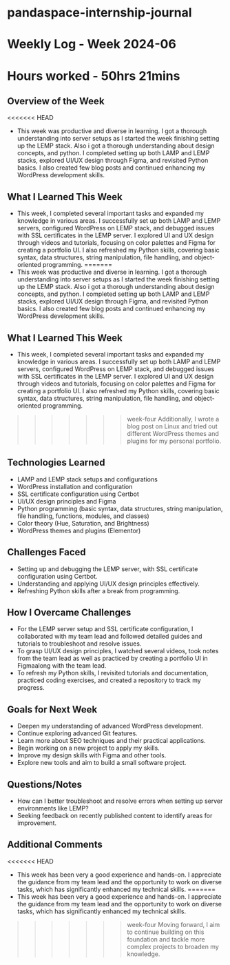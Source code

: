 # pandaspace-internship-journal

# Weekly Log - Week 2024-06
# Hours worked - 50hrs 21mins

## Overview of the Week

<<<<<<< HEAD
- This week was productive and diverse in learning. I got a thorough understanding into server setups as I started the week finishing setting up the LEMP stack.
  Also i got a thorough understanding about design concepts, and python. I completed setting up both LAMP and LEMP stacks, explored UI/UX design through Figma,
  and revisited Python basics. I also created few blog posts and continued enhancing my WordPress development skills.

## What I Learned This Week
- This week, I completed several important tasks and expanded my knowledge in various areas. I successfully set up both LAMP and LEMP servers, configured WordPress
  on LEMP stack, and debugged issues with SSL certificates in the LEMP server. I explored UI and UX design through videos and tutorials, focusing on color palettes
  and Figma for creating a portfolio UI. I also refreshed my Python skills, covering basic syntax, data structures, string manipulation, file handling, and object-oriented programming.
=======
- This week was productive and diverse in learning. I got a thorough understanding into server setups as I started the week finishing setting up the LEMP stack. 
  Also i got a thorough understanding about design concepts, and python. I completed setting up both LAMP and LEMP stacks, explored UI/UX design through Figma, 
  and revisited Python basics. I also created few blog posts and continued enhancing my WordPress development skills.

## What I Learned This Week
- This week, I completed several important tasks and expanded my knowledge in various areas. I successfully set up both LAMP and LEMP servers, configured WordPress 
  on LEMP stack, and debugged issues with SSL certificates in the LEMP server. I explored UI and UX design through videos and tutorials, focusing on color palettes 
  and Figma for creating a portfolio UI. I also refreshed my Python skills, covering basic syntax, data structures, string manipulation, file handling, and object-oriented programming. 
>>>>>>> week-four
  Additionally, I wrote a blog post on Linux and tried out different WordPress themes and plugins for my personal portfolio.

## Technologies Learned
- LAMP and LEMP stack setups and configurations
- WordPress installation and configuration
- SSL certificate configuration using Certbot
- UI/UX design principles and Figma
- Python programming (basic syntax, data structures, string manipulation, file handling, functions, modules, and classes)
- Color theory (Hue, Saturation, and Brightness)
- WordPress themes and plugins (Elementor)

## Challenges Faced
- Setting up and debugging the LEMP server, with SSL certificate configuration using Certbot.
- Understanding and applying UI/UX design principles effectively.
- Refreshing Python skills after a break from programming.

## How I Overcame Challenges
- For the LEMP server setup and SSL certificate configuration, I collaborated with my team lead and followed detailed guides and tutorials to troubleshoot and resolve issues.
- To grasp UI/UX design principles, I watched several videos, took notes from the team lead as well as practiced by creating a portfolio UI in Figmaalong with the team lead.
- To refresh my Python skills, I revisited tutorials and documentation, practiced coding exercises, and created a repository to track my progress.

## Goals for Next Week
- Deepen my understanding of advanced WordPress development.
- Continue exploring advanced Git features.
- Learn more about SEO techniques and their practical applications.
- Begin working on a new project to apply my skills.
- Improve my design skills with Figma and other tools.
- Explore new tools and aim to build a small software project.

## Questions/Notes
- How can I better troubleshoot and resolve errors when setting up server environments like LEMP?
- Seeking feedback on recently published content to identify areas for improvement.

## Additional Comments
<<<<<<< HEAD
- This week has been very a good experience and hands-on. I appreciate the guidance from my team lead and the opportunity to work on diverse tasks, which has significantly enhanced my technical skills.
=======
- This week has been very a good experience and hands-on. I appreciate the guidance from my team lead and the opportunity to work on diverse tasks, which has significantly enhanced my technical skills. 
>>>>>>> week-four
  Moving forward, I aim to continue building on this foundation and tackle more complex projects to broaden my knowledge.
